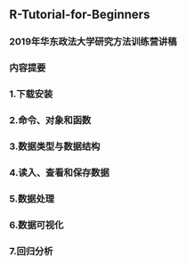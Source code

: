 ## R-Tutorial-for-Beginners
### 2019年华东政法大学研究方法训练营讲稿

### 内容提要
### 1.下载安装
### 2.命令、对象和函数
### 3.数据类型与数据结构
### 4.读入、查看和保存数据
### 5.数据处理
### 6.数据可视化
### 7.回归分析
